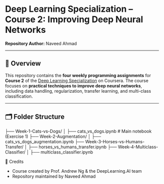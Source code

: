 # Deep Learning Specialization – Course 2: Improving Deep Neural Networks  
**Repository Author:** Naveed Ahmad  

---

## 📌 Overview  
This repository contains the **four weekly programming assignments** for **Course 2** of the [Deep Learning Specialization](https://www.coursera.org/specializations/deep-learning) on Coursera. The course focuses on **practical techniques to improve deep neural networks**, including data handling, regularization, transfer learning, and multi-class classification.

---

## 🗂️ Folder Structure
├── Week-1-Cats-vs-Dogs/
│   ├── cats_vs_dogs.ipynb       # Main notebook (Exercise 1)
├── Week-2-Augmentation/
│   ├── cats_vs_dogs_augmentation.ipynb
├── Week-3-Horses-vs-Humans-Transfer/
│   ├── horses_vs_humans_transfer.ipynb
├── Week-4-Multiclass-Classifier/
│   ├── multiclass_classifier.ipynb


👋 Credits
- Course created by Prof. Andrew Ng & the DeepLearning.AI team
- Repository maintained by Naveed Ahmad
